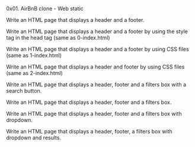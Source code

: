 0x01. AirBnB clone - Web static

Write an HTML page that displays a header and a footer.

Write an HTML page that displays a header and a footer by using the style tag in the head tag (same as 0-index.html)

Write an HTML page that displays a header and a footer by using CSS files (same as 1-index.html)

Write an HTML page that displays a header and footer by using CSS files (same as 2-index.html)

Write an HTML page that displays a header, footer and a filters box with a search button.

Write an HTML page that displays a header, footer and a filters box.

Write an HTML page that displays a header, footer and a filters box with dropdown.

Write an HTML page that displays a header, footer, a filters box with dropdown and results.
